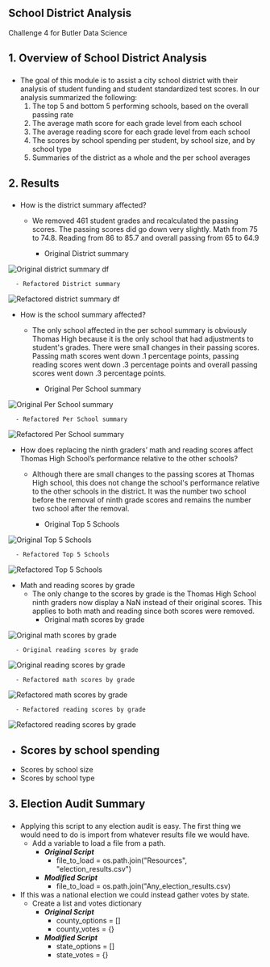 ## School District Analysis
Challenge 4 for Butler Data Science

## 1. Overview of School District Analysis
### 
* The goal of this module is to assist a city school district with their analysis of student funding and student standardized test scores. In our analysis summarized the following:
	1. The top 5 and bottom 5 performing schools, based on the overall passing rate
	2. The average math score for each grade level from each school
	3. The average reading score for each grade level from each school
	4. The scores by school spending per student, by school size, and by school type
	5. Summaries of the district as a whole and the per school averages

## 2. Results
### 
* How is the district summary affected?
	- We removed 461 student grades and recalculated the passing scores. The passing scores did go down very slightly. Math from 75 to 74.8. Reading from 86 to 85.7 and overall passing from 65 to 64.9 

	  - Original District summary

![Original district summary df](https://github.com/coxjack/PandasChallenge4/blob/main/additional%20supporting%20images/Original%20District%20Summary.png)
	
	  - Refactored District summary

![Refactored district summary df](https://github.com/coxjack/PandasChallenge4/blob/main/additional%20supporting%20images/Refactored%20District%20Summary.png)


* How is the school summary affected?
	- The only school affected in the per school summary is obviously Thomas High because it is the only school that had adjustments to student's grades. There were small changes in their passing scores. Passing math scores went down .1 percentage points, passing reading scores went down .3 percentage points and overall passing scores went down .3 percentage points.

	  - Original Per School summary

![Original Per School summary](https://github.com/coxjack/PandasChallenge4/blob/main/additional%20supporting%20images/originalperschoolsummary.png)
	
	  - Refactored Per School summary

![Refactored Per School summary](https://github.com/coxjack/PandasChallenge4/blob/main/additional%20supporting%20images/refactored%20per%20school%20summary.png)

* How does replacing the ninth graders’ math and reading scores affect Thomas High School’s performance relative to the other schools?
	- Although there are small changes to the passing scores at Thomas High school, this does not change the school's performance relative to the other schools in the district. It was the number two school before the removal of ninth grade scores and remains the number two school after the removal.

	  - Original Top 5 Schools

![Original Top 5 Schools](https://github.com/coxjack/PandasChallenge4/blob/main/additional%20supporting%20images/original%20top%205.png)
	
	  - Refactored Top 5 Schools

![Refactored Top 5 Schools](https://github.com/coxjack/PandasChallenge4/blob/main/additional%20supporting%20images/refactored%20top%205.png)

* Math and reading scores by grade
	- The only change to the scores by grade is the Thomas High School ninth graders now display a NaN instead of their original scores. This applies to both math and reading since both scores were removed.
	  - Original math scores by grade

![Original math scores by grade](https://github.com/coxjack/PandasChallenge4/blob/main/additional%20supporting%20images/original%20math%20scores%20by%20grade.png)
	
	  - Original reading scores by grade

![Original reading scores by grade](https://github.com/coxjack/PandasChallenge4/blob/main/additional%20supporting%20images/orginal%20reading%20scores%20by%20grade.png)

	  - Refactored math scores by grade

![Refactored math scores by grade](https://github.com/coxjack/PandasChallenge4/blob/main/additional%20supporting%20images/refactored%20math%20by%20grade.png)
	
	  - Refactored reading scores by grade

![Refactored reading scores by grade](https://github.com/coxjack/PandasChallenge4/blob/main/additional%20supporting%20images/refactored%20reading%20by%20grade.png)

* Scores by school spending
	- 
* Scores by school size
* Scores by school type



## 3. Election Audit Summary
### 
* Applying this script to any election audit is easy. The first thing we would need to do is import from whatever results file we would have. 
	- Add a variable to load a file from a path.
	  - ***Original Script***
	    - file_to_load = os.path.join("Resources", "election_results.csv")
	  - ***Modified Script***
	    - file_to_load = os.path.join("Any_election_results.csv)
* If this was a national election we could instead gather votes by state.
	- Create a list and votes dictionary
	  - ***Original Script***
	    - county_options = []
	    - county_votes = {}
	  - ***Modified Script***
	    - state_options = []
	    - state_votes = {}
